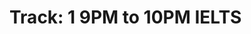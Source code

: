 # Track: 1 9PM to 10PM IELTS

<!-- - ## Week 1

   1. [Day 1](https://www.facebook.com/iCodeguru/videos/1228259671519283)
   2. [Day 2]()
   3. [Day 3]()
   4. [Day 4]()
   5. [Day 5]() -->

<!-- - ## Week 

   1. [Day 1]()
   2. [Day 2]()
   3. [Day 3]()
   4. [Day 4]()
   5. [Day 5]() -->
